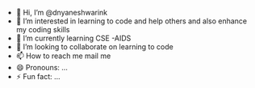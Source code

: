 - 👋 Hi, I’m @dnyaneshwarink
- 👀 I’m interested in learning to code and help others and also enhance my coding skills 
- 🌱 I’m currently learning CSE -AIDS
- 💞️ I’m looking to collaborate on learning to code
- 📫 How to reach me mail me
- 😄 Pronouns: ...
- ⚡ Fun fact: ...

<!---
dnyaneshwarink/dnyaneshwarink is a ✨ special ✨ repository because its `README.md` (this file) appears on your GitHub profile.
You can click the Preview link to take a look at your changes.
--->
